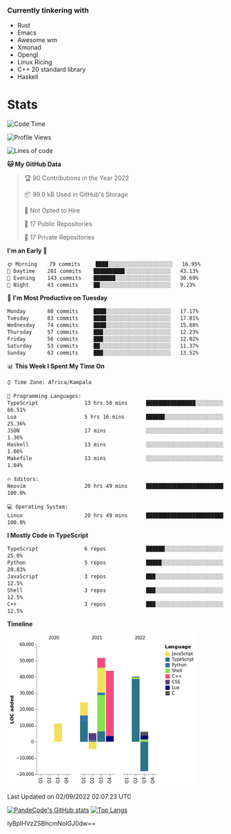 ### Currently tinkering with
 - Rust
 - Emacs
 - Awesome wm
 - Xmonad
 - Opengl
 - Linux Ricing
 - C++ 20 standard library
 - Haskell

# Stats
<!--START_SECTION:waka-->
![Code Time](http://img.shields.io/badge/Code%20Time-342%20hrs%2045%20mins-blue)

![Profile Views](http://img.shields.io/badge/Profile%20Views-0-blue)

![Lines of code](https://img.shields.io/badge/From%20Hello%20World%20I%27ve%20Written-159%20Thousand%20lines%20of%20code-blue)

**🐱 My GitHub Data** 

> 🏆 90 Contributions in the Year 2022
 > 
> 📦 99.0 kB Used in GitHub's Storage 
 > 
> 🚫 Not Opted to Hire
 > 
> 📜 17 Public Repositories 
 > 
> 🔑 17 Private Repositories  
 > 
**I'm an Early 🐤** 

```text
🌞 Morning    79 commits     ████░░░░░░░░░░░░░░░░░░░░░   16.95% 
🌆 Daytime    201 commits    ██████████░░░░░░░░░░░░░░░   43.13% 
🌃 Evening    143 commits    ███████░░░░░░░░░░░░░░░░░░   30.69% 
🌙 Night      43 commits     ██░░░░░░░░░░░░░░░░░░░░░░░   9.23%

```
📅 **I'm Most Productive on Tuesday** 

```text
Monday       80 commits     ████░░░░░░░░░░░░░░░░░░░░░   17.17% 
Tuesday      83 commits     ████░░░░░░░░░░░░░░░░░░░░░   17.81% 
Wednesday    74 commits     ████░░░░░░░░░░░░░░░░░░░░░   15.88% 
Thursday     57 commits     ███░░░░░░░░░░░░░░░░░░░░░░   12.23% 
Friday       56 commits     ███░░░░░░░░░░░░░░░░░░░░░░   12.02% 
Saturday     53 commits     ██░░░░░░░░░░░░░░░░░░░░░░░   11.37% 
Sunday       63 commits     ███░░░░░░░░░░░░░░░░░░░░░░   13.52%

```


📊 **This Week I Spent My Time On** 

```text
⌚︎ Time Zone: Africa/Kampala

💬 Programming Languages: 
TypeScript               13 hrs 50 mins      ████████████████░░░░░░░░░   66.51% 
Lua                      5 hrs 16 mins       ██████░░░░░░░░░░░░░░░░░░░   25.36% 
JSON                     17 mins             ░░░░░░░░░░░░░░░░░░░░░░░░░   1.36% 
Haskell                  13 mins             ░░░░░░░░░░░░░░░░░░░░░░░░░   1.06% 
Makefile                 13 mins             ░░░░░░░░░░░░░░░░░░░░░░░░░   1.04%

🔥 Editors: 
Neovim                   20 hrs 49 mins      █████████████████████████   100.0%

💻 Operating System: 
Linux                    20 hrs 49 mins      █████████████████████████   100.0%

```

**I Mostly Code in TypeScript** 

```text
TypeScript               6 repos             ██████░░░░░░░░░░░░░░░░░░░   25.0% 
Python                   5 repos             █████░░░░░░░░░░░░░░░░░░░░   20.83% 
JavaScript               3 repos             ███░░░░░░░░░░░░░░░░░░░░░░   12.5% 
Shell                    3 repos             ███░░░░░░░░░░░░░░░░░░░░░░   12.5% 
C++                      3 repos             ███░░░░░░░░░░░░░░░░░░░░░░   12.5%

```


**Timeline**

![Chart not found](https://raw.githubusercontent.com/PandeCode/PandeCode/main/charts/bar_graph.png) 


 Last Updated on 02/09/2022 02:07:23 UTC
<!--END_SECTION:waka-->
[![PandeCode's GitHub stats](https://github-readme-stats.vercel.app/api?username=PandeCode&theme=dracula&hide_border=true&show_icons=true)](https://github.com/anuraghazra/github-readme-stats)
[![Top Langs](https://github-readme-stats.vercel.app/api/top-langs/?username=PandeCode&layout=compact&theme=dracula&hide_border=true)](https://github.com/anuraghazra/github-readme-stats)

IyBpIHVzZSBhcmNoIGJ0dw==
